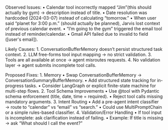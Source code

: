 Observed Issues:
	•	Calendar tool incorrectly mapped “Jim”(this should actually by gym) → description instead of title.
	•	Date resolution was hardcoded (2024-03-07) instead of calculating “tomorrow.”
	•	When user said “planet for 3:00 p.m.” (should actually be planned), Jarvis lost context of previous calendar event.
	•	“I’m going to the gym” triggered the email tool instead of reminder/calendar.
	•	Gmail API failed due to invalid to field ([user's email]).

Likely Causes:
	1.	ConversationBufferMemory doesn’t persist structured task context.
	2.	LLM free-forms tool input mapping → no strict validation.
	3.	Tools are all available at once → agent misroutes requests.
	4.	No validation layer → agent submits incomplete tool calls.

Proposed Fixes:
	1.	Memory
	•	Swap ConversationBufferMemory → ConversationSummaryBufferMemory.
	•	Add structured state tracking for in-progress tasks.
	•	Consider LangGraph or explicit finite-state machine for multi-step flows.
	2.	Tool Schema Improvements
	•	Use @tool with Pydantic schema enforcement (title, date, time = required).
	•	Reject tool calls missing mandatory arguments.
	3.	Intent Routing
	•	Add a pre-agent intent classifier → route to “calendar” vs “email” vs “search.”
	•	Could use MultiPromptChain or a simple rules-based classifier.
	4.	Validation/Error Handling
	•	If tool input is incomplete: ask clarification instead of failing.
	•	Example: If title is missing → ask “What should I call the event?”
